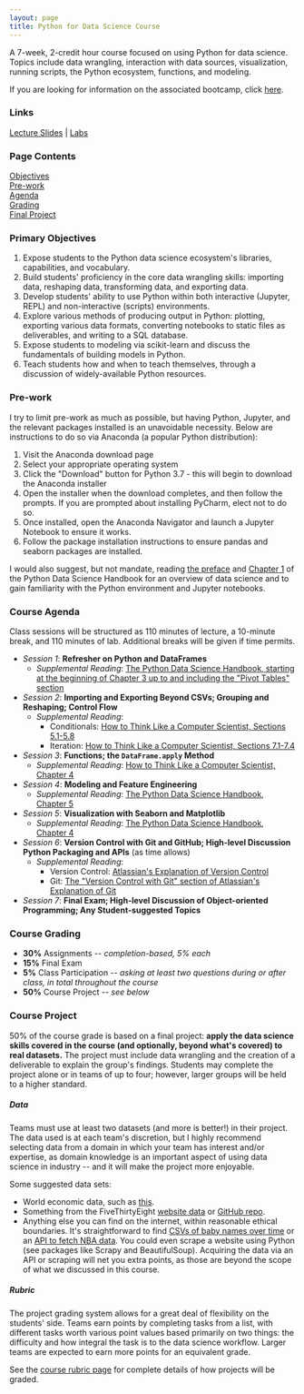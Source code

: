 ```yaml
---
layout: page
title: Python for Data Science Course
---
```


A 7-week, 2-credit hour course focused on using Python for data science.
Topics include data wrangling, interaction with data sources, visualization, running scripts, the Python ecosystem, functions, and modeling.

If you are looking for information on the associated bootcamp, click [here](/courses/pages/python-for-ds-bootcamp).

### Links
[Lecture Slides](https://www.dropbox.com/sh/5hwwqbfx3fep4z5/AADMJTxKB0_ZmSBnt8s8GDaOa?dl=0) | [Labs](https://www.dropbox.com/sh/qyob4c7lmmwlvxo/AADs0aIMezKmE_BTsuk6TbH1a?dl=0)

### Page Contents<br>
[Objectives](#primary-objectives)<br>
[Pre-work](#pre-work)<br>
[Agenda](#course-agenda)<br>
[Grading](#course-grading)<br>
[Final Project](#course-project)<br>

### Primary Objectives
1. Expose students to the Python data science ecosystem's libraries, capabilities, and vocabulary.
2. Build students' proficiency in the core data wrangling skills: importing data, reshaping data, transforming data, and exporting data.
3. Develop students' ability to use Python within both interactive (Jupyter, REPL) and non-interactive (scripts) environments.
4. Explore various methods of producing output in Python: plotting, exporting various data formats, converting notebooks to static files as deliverables, and writing to a SQL database.
5. Expose students to modeling via scikit-learn and discuss the fundamentals of building models in Python.
6. Teach students how and when to teach themselves, through a discussion of widely-available Python resources.

### Pre-work
I try to limit pre-work as much as possible, but having Python, Jupyter, and the relevant packages installed is an unavoidable necessity.
Below are instructions to do so via Anaconda (a popular Python distribution):
1. Visit the Anaconda download page
2. Select your appropriate operating system
3. Click the "Download" button for Python 3.7 - this will begin to download the Anaconda installer
4. Open the installer when the download completes, and then follow the prompts. If you are prompted about installing PyCharm, elect not to do so.
5. Once installed, open the Anaconda Navigator and launch a Jupyter Notebook to ensure it works.
6. Follow the package installation instructions to ensure pandas and seaborn packages are installed.

I would also suggest, but not mandate, reading [the preface](https://jakevdp.github.io/PythonDataScienceHandbook/00.00-preface.html) and [Chapter 1](https://jakevdp.github.io/PythonDataScienceHandbook/01.00-ipython-beyond-normal-python.html) of the Python Data Science Handbook for an overview of data science and to gain familiarity with the Python environment and Jupyter notebooks.

### Course Agenda
Class sessions will be structured as 110 minutes of lecture, a 10-minute break, and 110 minutes of lab.
Additional breaks will be given if time permits.

- *Session 1*: **Refresher on Python and DataFrames**
  - *Supplemental Reading*: [The Python Data Science Handbook, starting at the beginning of Chapter 3 up to and including the "Pivot Tables" section](https://jakevdp.github.io/PythonDataScienceHandbook/03.00-introduction-to-pandas.html)
- *Session 2*: **Importing and Exporting Beyond CSVs; Grouping and Reshaping; Control Flow**
  - *Supplemental Reading*:
    - Conditionals: [How to Think Like a Computer Scientist, Sections 5.1-5.8](http://openbookproject.net/thinkcs/python/english3e/conditionals.html)
    - Iteration: [How to Think Like a Computer Scientist, Sections 7.1-7.4](http://openbookproject.net/thinkcs/python/english3e/iteration.html)
- *Session 3*: **Functions; the `DataFrame.apply` Method**
  - *Supplemental Reading*: [How to Think Like a Computer Scientist, Chapter 4](http://openbookproject.net/thinkcs/python/english3e/functions.html)
- *Session 4*: **Modeling and Feature Engineering**
  - *Supplemental Reading*: [The Python Data Science Handbook, Chapter 5](https://jakevdp.github.io/PythonDataScienceHandbook/05.00-machine-learning.html)
- *Session 5*: **Visualization with Seaborn and Matplotlib**
  - *Supplemental Reading*: [The Python Data Science Handbook, Chapter 4](https://jakevdp.github.io/PythonDataScienceHandbook/04.00-introduction-to-matplotlib.html)
- *Session 6*: **Version Control with Git and GitHub; High-level Discussion Python Packaging and APIs** (as time allows)
  - *Supplemental Reading*:
    - Version Control: [Atlassian's Explanation of Version Control](https://www.atlassian.com/git/tutorials/what-is-version-control)
    - Git: [The "Version Control with Git" section of Atlassian's Explanation of Git](https://www.atlassian.com/git/tutorials/what-is-git#version-control-with-git)
- *Session 7*: **Final Exam; High-level Discussion of Object-oriented Programming; Any Student-suggested Topics**

### Course Grading
- **30%** Assignments -- *completion-based, 5% each*
- **15%** Final Exam
- **5%** Class Participation -- *asking at least two questions during or after class, in total throughout the course*
- **50%** Course Project -- *see below*

### Course Project
50% of the course grade is based on a final project: **apply the data science skills covered in the course (and optionally, beyond what's covered) to real datasets.**
The project must include data wrangling and the creation of a deliverable to explain the group's findings.
Students may complete the project alone or in teams of up to four;
however, larger groups will be held to a higher standard.

##### Data
Teams must use at least two datasets (and more is better!) in their project.
The data used is at each team's discretion, but I highly recommend selecting data from a domain in which your team has interest and/or expertise, as domain knowledge is an important aspect of using data science in industry -- and it will make the project more enjoyable.

Some suggested data sets:
- World economic data, such as [this](https://data.worldbank.org/indicator/NY.GDP.MKTP.KD.ZG?view=chart).
- Something from the FiveThirtyEight [website data](https://data.fivethirtyeight.com) or [GitHub repo](https://github.com/fivethirtyeight/data).
- Anything else you can find on the internet, within reasonable ethical boundaries. It's straightforward to find [CSVs of baby names over time](https://github.com/hadley/data-baby-names/blob/master/baby-names.csv) or an [API to fetch NBA data](https://github.com/swar/nba_api). You could even scrape a website using Python (see packages like Scrapy and BeautifulSoup). Acquiring the data via an API or scraping will net you extra points, as those are beyond the scope of what we discussed in this course.

##### Rubric
The project grading system allows for a great deal of flexibility on the students' side.
Teams earn points by completing tasks from a list, with different tasks worth various point values based primarily on two things:
the difficulty and how integral the task is to the data science workflow.
Larger teams are expected to earn more points for an equivalent grade.

See the [course rubric page](/courses/rubrics/python-for-ds-course-final-project) for complete details of how projects will be graded.
